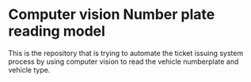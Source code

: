 # Computer vision Number plate reading model

This is the repository that is trying to automate the ticket issuing system process by using computer vision to read the vehicle numberplate and vehicle type.